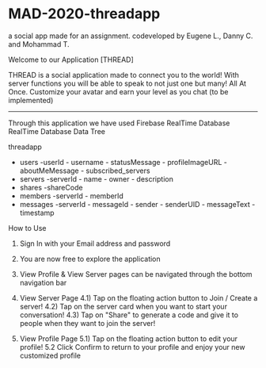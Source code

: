 # MAD-2020-threadapp
a social app made for an assignment.
codeveloped by Eugene L., Danny C. and Mohammad T.

Welcome to our Application [THREAD]

THREAD is a social application made to connect you to the world!
With server functions you will be able to speak to not just one but many! All At Once.
Customize your avatar and earn your level as you chat (to be implemented)

-----------------------------------------------------------------------------------------------------
Through this application we have used Firebase RealTime Database
RealTime Database Data Tree

threadapp
  - users
      -userId
          - username
          - statusMessage
          - profileImageURL
          - aboutMeMessage
          - subscribed_servers
  - servers
      -serverId
          - name
          - owner
          - description
  - shares
      -shareCode
  - members
      -serverId
          - memberId
  - messages
      -serverId
          - messageId
              - sender
              - senderUID
              - messageText
              - timestamp
              
              
How to Use
1) Sign In with your Email address and password
2) You are now free to explore the application
3) View Profile & View Server pages can be navigated through the bottom navigation bar

4) View Server Page
4.1) Tap on the floating action button to Join / Create a server!
4.2) Tap on the server card when you want to start your conversation!
4.3) Tap on "Share" to generate a code and give it to people when they want to join the server!

5) View Profile Page
5.1) Tap on the floating action button to edit your profile!
5.2 Click Confirm to return to your profile and enjoy your new customized profile

